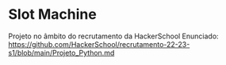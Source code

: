 # Slot Machine

Projeto no âmbito do recrutamento da HackerSchool
Enunciado: https://github.com/HackerSchool/recrutamento-22-23-s1/blob/main/Projeto_Python.md